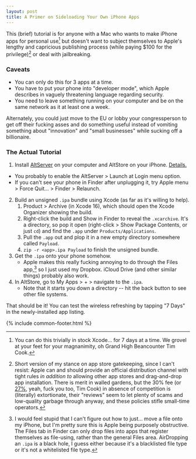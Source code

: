 ```yaml
---
layout: post
title: A Primer on Sideloading Your Own iPhone Apps
---
```


This (brief) tutorial is for anyone with a Mac who wants to make iPhone apps for personal use[^1] but doesn't want to subject themselves to Apple's lengthy and capricious publishing process (while paying $100 for the privilege)[^2] or deal with jailbreaking.

### Caveats

- You can only do this for 3 apps at a time.
- You have to put your phone into "developer mode", which Apple describes in vaguely threatening language regarding security.
- You need to leave something running on your computer and be on the same network as it at least one a week.

Alternately, you could just move to the EU or lobby your congressperson to get off their fucking asses and do something useful instead of vomiting something about "innovation" and "small businesses" while sucking off a billionaire.

### The Actual Tutorial

1. Install [AltServer](https://altstore.io/#Downloads) on your computer and AltStore on your iPhone. [Details.](https://faq.altstore.io/altstore-classic/how-to-install-altstore-macos)
  - You probably to enable the AltServer > Launch at Login menu option.
  - If you can't see your phone in Finder after unplugging it, try Apple menu > Force Quit... > Finder > Relaunch.
2. Build an unsigned `.ipa` bundle using Xcode (as far as it's willing to help).
   1. Product > Archive (in Xcode 16), which should open the Xcode Organizer showing the build.
   2. Right-click the build and Show in Finder to reveal the `.xcarchive`. It's a directory, so pop it open (right-click > Show Package Contents, or just `cd`) and find the `.app` under `Products/Applications`.
   3. Pull the `.app` out and plop it in a new empty directory somewhere called `Payload`.
   4. `zip -r <app>.ipa Payload` to finish the unsigned bundle.
3. Get the `.ipa` onto your phone somehow.
   - Apple makes this really fucking annoying to do through the Files app,[^3] so I just used my Dropbox. iCloud Drive (and other similar things) probably also work.
4. In AltStore, go to My Apps > + > navigate to the `.ipa`.
   - Note that it starts you down a directory -- hit the back button to see other file systems.

That should be it! You can test the wireless refreshing by tapping "7 Days" in the newly-installed app listing.

{% include common-footer.html %}

[^1]: You can do this trivially in stock Xcode... for 7 days at a time. We grovel at your feet for your magnanimity, oh Grand High Beancounter Tim Cook.
[^2]: Short version of my stance on app store gatekeeping, since I can't resist: Apple can and should provide an official distribution channel with tight rules _in addition to_ allowing other app stores and drag-and-drop app installation. There is merit in walled gardens, but the 30% fee (or [27%](https://www.axios.com/2025/05/01/apple-epic-lawsuit-app-store-offsite-fees), yeah, fuck you too, Tim Cook) in absence of competition is (literally) extortionate, their "reviews" seem to let plenty of scams and low-quality garbage through anyway, and these policies stifle small-time operators.[^4]
[^3]: I would feel stupid that I can't figure out how to just... move a file onto my iPhone, but I'm pretty sure this is Apple being purposely obstructive. The Files tab in Finder can only drop files into apps that register themselves as file-using, rather than the general Files area. AirDropping an `.ipa` is a black hole, I guess either because it's a blacklisted file type or it's not a whitelisted file type.
[^4]: I finally finished an iOS app on the third try in as many years, but I almost gave up again on the way there. The blame for _every_ nontrivial frustration and roadblock is laid squarely at the feet of Xcode or the App Store -- _never_ the iPhone itself, the iPhone SDK, or Swift/SwiftUI.
